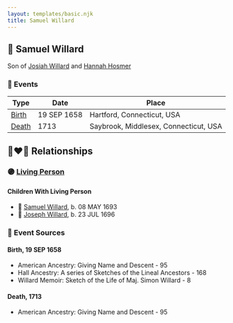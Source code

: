 ```yaml
---
layout: templates/basic.njk
title: Samuel Willard
---
```

## 🔵 Samuel Willard

Son of [Josiah Willard](/people/5/55775674) and [Hannah Hosmer](/people/7/74814464)

### 📆 Events

Type | Date | Place
------ | ------ | ------
[Birth](#event-8f3db3af-dae1-4b6d-bb53-97c8938381a7) | 19 SEP 1658 | Hartford, Connecticut, USA
[Death](#event-c3e4918d-fdda-41fb-9a49-740459988fd1) | 1713 | Saybrook, Middlesex, Connecticut, USA

## 👩‍❤️‍👨 Relationships

### 🟣 [Living Person](/people/9/93595493)

#### Children With Living Person
* 🔵 [Samuel Willard](/people/1/12362566), b. 08 MAY 1693
* 🔵 [Joseph Willard](/people/2/22076724), b. 23 JUL 1696
### 📰 Event Sources

#### <a id="event-8f3db3af-dae1-4b6d-bb53-97c8938381a7"></a> Birth, 19 SEP 1658
* American Ancestry: Giving Name and Descent  - 95
* Hall Ancestry: A series of Sketches of the Lineal Ancestors  - 168
* Willard Memoir: Sketch of the Life of Maj. Simon Willard  - 8

#### <a id="event-c3e4918d-fdda-41fb-9a49-740459988fd1"></a> Death, 1713
* American Ancestry: Giving Name and Descent  - 95